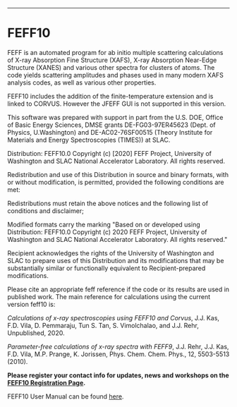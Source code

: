 --- 
# FEFF10
FEFF is an automated program for ab initio multiple scattering calculations of X-ray Absorption Fine Structure (XAFS), X-ray Absorption Near-Edge Structure (XANES) and various other spectra for clusters of atoms. The code yields scattering amplitudes and phases used in many modern XAFS analysis codes, as well as various other properties. 

FEFF10 includes the addition of the finite-temperature extension and is linked to CORVUS. However the JFEFF GUI is not supported in this version.

This software was prepared with support in part from the U.S. DOE, Office of Basic Energy Sciences, DMSE grants DE-FG03-97ER45623 (Dept. of Physics, U.Washington) and DE-AC02-76SF00515 (Theory Institute for Materials and Energy Spectroscopies (TIMES)) at SLAC.

Distribution:  FEFF10.0 Copyright (c) [2020] FEFF Project, University of Washington and SLAC National Accelerator Laboratory.  All rights reserved.  

Redistribution and use of this Distribution in source and binary formats, with or without modification, is permitted, provided the following conditions are met:

Redistributions must retain the above notices and the following list of conditions and disclaimer;

Modified formats carry the marking "Based on or developed using Distribution: FEFF10.0 Copyright (c) 2020 FEFF Project, University of Washington and SLAC National Accelerator Laboratory. All rights reserved."

Recipient acknowledges the rights of the University of Washington and SLAC to prepare uses of this Distribution and its modifications that may be substantially similar or functionally equivalent to Recipient-prepared modifications.

Please cite an appropriate feff reference if the code or its results are used in published work. The main reference for calculations using the current version feff10 is:

*Calculations of x-ray spectroscopies using FEFF10 and Corvus*, J.J. Kas, F.D. Vila, D. Pemmaraju, Tun S. Tan, S. Vimolchalao, and J.J. Rehr, Unpublished, 2020.

*Parameter-free calculations of x-ray spectra with FEFF9*, J.J. Rehr, J.J. Kas, F.D. Vila, M.P. Prange, K. Jorissen, Phys. Chem. Chem. Phys., 12, 5503-5513 (2010).

**Please register your contact info for updates, news and workshops on the <a href="https://docs.google.com/forms/d/1AHeer_ApfFkzJkIHJShcynl72Z61V2ouuv0BMbXRgfg" target="_blank"><b>FEFF10 Registration Page</b></a>.**



FEFF10 User Manual can be found [here](/assets/doc/feff10_users_guide.pdf).
